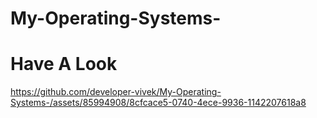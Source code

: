 # My-Operating-Systems-

# Have A Look
https://github.com/developer-vivek/My-Operating-Systems-/assets/85994908/8cfcace5-0740-4ece-9936-1142207618a8


